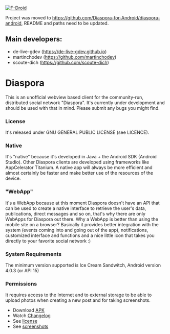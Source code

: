 [![F-Droid](https://f-droid.org/wiki/images/0/06/F-Droid-button_get-it-on.png)](https://f-droid.org/repository/browse/?fdfilter=diaspora&fdid=de.baumann.diaspora)

Project was moved to  <https://github.com/Diaspora-for-Android/diaspora-android>, README and paths need to be updated.

## Main developers:

- de-live-gdev (<https://de-live-gdev.github.io>)
- martinchodev (<https://github.com/martinchodev>)
- scoute-dich (<https://github.com/scoute-dich>)

# Diaspora

This is an unofficial webview based client for the community-run, distributed social network "Diaspora". It's currently under development and should be used with that in mind. Please submit any bugs you might find.

### License
It's released under GNU GENERAL PUBLIC LICENSE (see LICENCE).

### Native
It's "native" because it's developed in Java + the Android SDK (Android Studio). Other Diaspora clients are developed using frameworks like AppCelerator Titanium. A native app will always be more efficient and almost certainly be faster and make better use of the resources of the device.

### "WebApp"
It's a WebApp because at this moment Diaspora doesn't have an API that can be used to create a native interface to retrieve the user's data, publications, direct messages and so on, that's why there are only WebApps for Diaspora out there.
Why a WebApp is better than using the mobile site on a browser? Basically it provides better integration with the system (events coming into and going out of the app), notifications, customized interface and functions and a nice little icon that takes you directly to your favorite social network :)

### System Requirements
The minimum version supported is Ice Cream Sandwitch, Android version 4.0.3 (or API 15)

### Permissions
It requires access to the Internet and to external storage to be able to upload photos when creating a new post and for taking screenshots.

- Download [APK](https://github.com/scoute-dich/Diaspora/releases)
- Watch [Changelog](https://github.com/scoute-dich/Diaspora/blob/master/CHANGELOG.md)
- See [license](https://github.com/scoute-dich/Diaspora/blob/master/LICENSE.md)
- See [screenshots](https://github.com/scoute-dich/Diaspora/blob/master/SCREENSHOTS.md)
